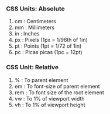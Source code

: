 ### CSS Units: Absolute

1. cm : Centimeters
2. mm : Millimeters
3. in : Inches
4. px : Pixels (1px = 1/96th of 1in)
5. pt : Points (1pt = 1/72 of 1in)
6. pc : Picas picas (1pc = 12pt)

### CSS Unit: Relative

1. %   : To parent element
2. em  : To font-size of parent element
3. rem : To font size of the root element
4. vw  : To 1% of viewport width
4. vh  : To 1% of viewport height
